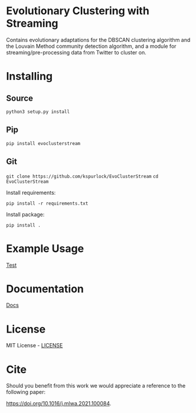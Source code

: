 # Evolutionary Clustering with Streaming

Contains evolutionary adaptations for the DBSCAN clustering algorithm and the Louvain Method community detection algorithm, and a module for streaming/pre-processing data from Twitter to cluster on.

# Installing

## Source

`python3 setup.py install`

## Pip

`pip install evoclusterstream`

## Git

`git clone https://github.com/kspurlock/EvoClusterStream`
`cd EvoClusterStream`

Install requirements:

`pip install -r requirements.txt`

Install package:

`pip install .`

# Example Usage

[Test](./test/test.py)

# Documentation

[Docs](https://evoclusterstream.readthedocs.io/en/latest/)

# License

MIT License - [LICENSE](./LICENSE)

# Cite
Should you benefit from this work we would appreciate a reference to the following paper:

https://doi.org/10.1016/j.mlwa.2021.100084.
